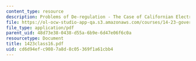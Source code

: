 ```yaml
---
content_type: resource
description: Problems of De-regulation - The Case of Californian Electricity
file: https://ol-ocw-studio-app-qa.s3.amazonaws.com/courses/14-23-government-regulation-of-industry-spring-2003/cd6d94efc9087a8d8c05369f1a61cbb4_1423class16.pdf
file_type: application/pdf
parent_uid: 48d73e38-0438-d55a-6b9e-6d47e06f6c0a
resourcetype: Document
title: 1423class16.pdf
uid: cd6d94ef-c908-7a8d-8c05-369f1a61cbb4
---
```


